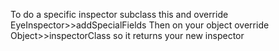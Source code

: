 To do a specific inspector subclass this and override 	EyeInspector>>addSpecialFieldsThen on your object override	Object>>inspectorClassso it returns your new inspector
